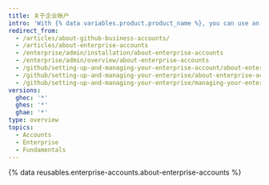 ```yaml
---
title: 关于企业帐户
intro: 'With {% data variables.product.product_name %}, you can use an enterprise account to give administrators a single point of visibility and management.'
redirect_from:
  - /articles/about-github-business-accounts/
  - /articles/about-enterprise-accounts
  - /enterprise/admin/installation/about-enterprise-accounts
  - /enterprise/admin/overview/about-enterprise-accounts
  - /github/setting-up-and-managing-your-enterprise-account/about-enterprise-accounts
  - /github/setting-up-and-managing-your-enterprise/about-enterprise-accounts
  - /github/setting-up-and-managing-your-enterprise/managing-your-enterprise-account/about-enterprise-accounts
versions:
  ghec: '*'
  ghes: '*'
  ghae: '*'
type: overview
topics:
  - Accounts
  - Enterprise
  - Fundamentals
---
```


{% data reusables.enterprise-accounts.about-enterprise-accounts %}
